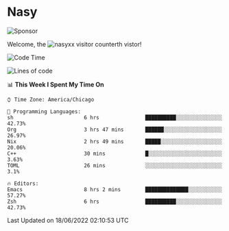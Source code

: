 # Nasy

<!--
<p align="center">
<img height="200" src="https://github-readme-stats.vercel.app/api?username=nasyxx&count_private=true&show_icons=true&theme=dracula&include_all_commits=true"/>
<img height="200" src="https://github-readme-stats.vercel.app/api/top-langs/?username=nasyxx&theme=dracula&hide=html,jupyter+notebook&count_private=true&show_icons=true"/>
</p>

  
----------------
-->

![Sponsor](https://img.shields.io/static/v1.svg?label=Sponsor&message=%E2%9D%A4&logo=GitHub&style=flat&color=pink)
 
Welcome, the ![nasyxx visitor counter](https://count.getloli.com/get/@nasyxx?theme=rule34)th vistor!
 
<!--START_SECTION:waka-->
![Code Time](http://img.shields.io/badge/Code%20Time-2%2C491%20hrs%2011%20mins-blue)

![Lines of code](https://img.shields.io/badge/From%20Hello%20World%20I%27ve%20Written-5%20Million%20lines%20of%20code-blue)

📊 **This Week I Spent My Time On** 

```text
⌚︎ Time Zone: America/Chicago

💬 Programming Languages: 
sh                       6 hrs               ██████████░░░░░░░░░░░░░░░   42.73% 
Org                      3 hrs 47 mins       ██████░░░░░░░░░░░░░░░░░░░   26.97% 
Nix                      2 hrs 49 mins       █████░░░░░░░░░░░░░░░░░░░░   20.06% 
C++                      30 mins             █░░░░░░░░░░░░░░░░░░░░░░░░   3.63% 
TOML                     26 mins             ░░░░░░░░░░░░░░░░░░░░░░░░░   3.1%

🔥 Editors: 
Emacs                    8 hrs 2 mins        ██████████████░░░░░░░░░░░   57.27% 
Zsh                      6 hrs               ██████████░░░░░░░░░░░░░░░   42.73%

```


 Last Updated on 18/06/2022 02:10:53 UTC
<!--END_SECTION:waka-->

<!-- ![visitors](https://visitor-badge.laobi.icu/badge?page_id=nasyxx.nasyxx) -->
